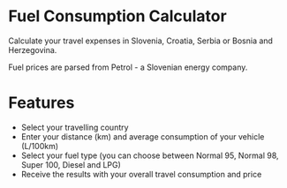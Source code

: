 # Fuel Consumption Calculator

Calculate your travel expenses in Slovenia, Croatia, Serbia or Bosnia and Herzegovina.

Fuel prices are parsed from Petrol - a Slovenian energy company.

# Features

* Select your travelling country
* Enter your distance (km) and average consumption of your vehicle (L/100km)
* Select your fuel type (you can choose between Normal 95, Normal 98, Super 100, Diesel and LPG)
* Receive the results with your overall travel consumption and price